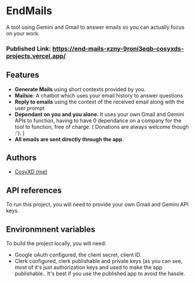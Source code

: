 
# EndMails

A tool using Gemini and Gmail to answer emails so you can actually focus on your work.

### Published Link: https://end-mails-xzny-9roni3eqb-cosyxds-projects.vercel.app/


## Features

- **Generate Mails** using short contexts provided by you.
- **Mailsie**: A chatbot which uses your email history to answer questions
- **Reply to emails** using the context of the received email along with the user prompt
- **Dependant on you and you alone.** It uses your own Gmail and Gemini APIs to function, having to have 0 dependance on a company for the tool to function, free of charge. ( Donations are always welcome though :'). )
- **All emails are sent directly through the app.**


## Authors

- [CosyXD (me)](https://www.github.com/CosyXD)


## API references

To run this project, you will need to provide your own Gmail and Gemini API keys.

## Environmnent variables

To build the project locally, you will need: 
- Google oAuth configured, the client secret, client ID.
- Clerk configured, clerk publishable and private keys
(as you can see, most of it's just authorization keys and used to make the app publishable.. It's best if you use the published app to avoid the hassle.

